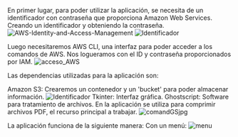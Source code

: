 En primer lugar, para poder utilizar la aplicación, se necesita de un identificador con contraseña que proporciona Amazon Web Services. Creando un identificador y obteniendo la contraseña.
![AWS-Identity-and-Access-Management](https://github.com/DCVdev/StorComp/assets/98882413/53df46af-15c1-467b-a94e-def37d59670b)
![Identificador](https://github.com/DCVdev/StorComp/assets/98882413/efa7daa7-fb4d-432d-adee-06366dd2e406)


Luego necesitaremos AWS CLI, una interfaz para poder acceder a los comandos de AWS. Nos logueramos con el ID y contraseña proporcionados por IAM.
![acceso_AWS](https://github.com/DCVdev/StorComp/assets/98882413/aa10e9ef-528f-40ae-a310-2b86366971b6)


Las dependencias utilizadas para la aplicación son:



Amazon S3: Crearemos un contenedor y un 'bucket' para poder almacenar información.
![Identificador](https://github.com/DCVdev/StorComp/assets/98882413/23efcd2d-1b99-4da7-8792-702052318b79)
Tkinter: Interfaz gráfica.
Ghostscript: Software para tratamiento de archivos. En la aplicación se utiliza para comprimir archivos PDF, el recurso principal a trabajar.
![comandGSjpg](https://github.com/DCVdev/StorComp/assets/98882413/f33393f5-6374-4df4-882d-3bc4bb98876b)


La aplicación funciona de la siguiente manera:
Con un menú:
![menu](https://github.com/DCVdev/StorComp/assets/98882413/2c3e3a4f-18e5-406e-94ed-2348f3677783)

